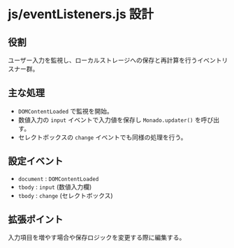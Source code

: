 # js/eventListeners.js 設計

## 役割
ユーザー入力を監視し、ローカルストレージへの保存と再計算を行うイベントリスナー群。

## 主な処理
- `DOMContentLoaded` で監視を開始。
- 数値入力の `input` イベントで入力値を保存し `Monado.updater()` を呼び出す。
- セレクトボックスの `change` イベントでも同様の処理を行う。

## 設定イベント
- `document` : `DOMContentLoaded`
- `tbody` : `input` (数値入力欄)
- `tbody` : `change` (セレクトボックス)

## 拡張ポイント
入力項目を増やす場合や保存ロジックを変更する際に編集する。
